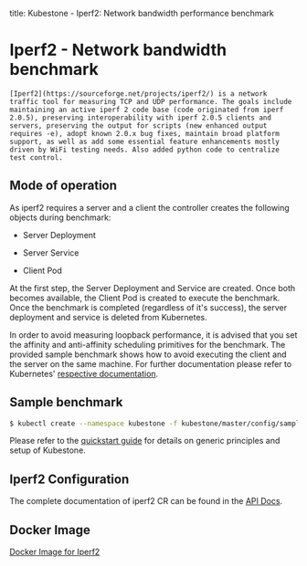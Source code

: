 title: Kubestone - Iperf2: Network bandwidth performance benchmark

# Iperf2 - Network bandwidth benchmark


    [Iperf2](https://sourceforge.net/projects/iperf2/) is a network traffic tool for measuring TCP and UDP performance. The goals include maintaining an active iperf 2 code base (code originated from iperf 2.0.5), preserving interoperability with iperf 2.0.5 clients and servers, preserving the output for scripts (new enhanced output requires -e), adopt known 2.0.x bug fixes, maintain broad platform support, as well as add some essential feature enhancements mostly driven by WiFi testing needs. Also added python code to centralize test control.




## Mode of operation

As iperf2 requires a server and a client the controller creates the following objects during benchmark:

- Server Deployment

- Server Service

- Client Pod

  

At the first step, the Server Deployment and Service are created. Once both becomes available, the Client Pod is created to execute the benchmark. Once the benchmark is completed (regardless of it's success), the server deployment and service is deleted from Kubernetes.

In order to avoid measuring loopback performance, it is advised that you set the affinity and anti-affinity scheduling primitives for the benchmark. The provided sample benchmark shows how to avoid executing the client and the server on the same machine. For further documentation please refer to Kubernetes' [respective documentation](https://kubernetes.io/docs/concepts/configuration/assign-pod-node/).

## Sample benchmark
```bash
$ kubectl create --namespace kubestone -f kubestone/master/config/samples/iperf2.yaml
```


Please refer to the [quickstart guide](../quickstart.md) for details on generic principles and setup of Kubestone.




## Iperf2 Configuration

The complete documentation of iperf2 CR can be found in the [API Docs](../apidocs.md#perf.kubestone.xridge.io/v1alpha1.Iperf2Spec).



## Docker Image

[Docker Image for Iperf2](https://hub.docker.com/repository/docker/bwatada/iperf2)
